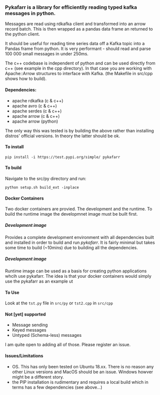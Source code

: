 ### Pykafarr is a library for efficientlly reading typed kafka messages in python.

Messages are read using rdkafka client and transformed into an arrow record batch. This is then wrapped as a pandas data frame an returned to the python client.

It should be useful for reading time series data off a Kafka topic into a Pandas frame from python. It is very performant - should read and parse 100 000 small messages in under 250ms.

The c++ codebase is independent of python and can be used directly from c++ (see example in the cpp directory). In that case you are working with Apache::Arrow structures to interface with Kafka. (the Makefile in src/cpp shows how to build).

#### Dependencies:
- apache rdkafka (c & c++)
- apache avro (c & c++)
- apache serdes (c & c++)
- apache arrow (c & c++)
- apache arrow (python)

The only way this was tested is by building the above rather than installing distros' official versions. In theory the latter should be ok.

#### To install

```
pip install -i https://test.pypi.org/simple/ pykafarr
```

#### To build
Navigate to the src/py directory and run:

```
python setup.sh build_ext -inplace
```

#### Docker Containers
Two docker containers are provied. The development and the runtime. To build the runtime image the developmnet image must be built first.

##### Development image
Provides a complete development environment with all dependencies built and installed in order to build and run *pykafarr*. It is fairly minimal but takes some time to build (~10mins) due to building all the dependencies.

##### Development image
Runtime image can be used as a basis for creating python applications whcih use pykafarr. The idea is that your docker containers would simply use the pykafarr as an example ut 

#### To Use
Look at the `tst.py` file in `src/py` or `tst2.cpp` in `src/cpp`

#### Not [yet] supported
- Message sending
- Keyed messages
- Untyped (Schema-less) messages

I am quite open to adding all of those. Please register an issue.

#### Issues/Limitations
- OS. This has only been tested on Ubuntu 18.xx. There is no reason any other Linux versions and MacOS should be an issue. Windows howver might be a different story.
- the PIP installation is rudimentary and requires a local build which in terms has a few dependencies (see above...)
